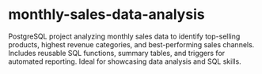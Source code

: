 # monthly-sales-data-analysis
PostgreSQL project analyzing monthly sales data to identify top-selling products, highest revenue categories, and best-performing sales channels. Includes reusable SQL functions, summary tables, and triggers for automated reporting. Ideal for showcasing data analysis and SQL skills.
